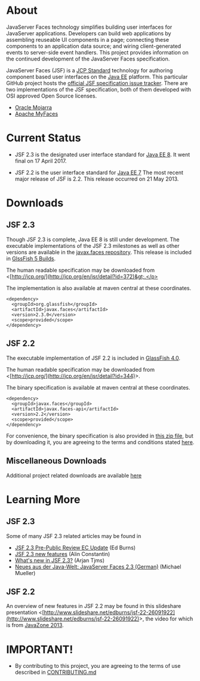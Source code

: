 # About

JavaServer Faces technology simplifies building user interfaces for
JavaServer applications.  Developers can build web applications by
assembling reuseable UI components in a page; connecting these
components to an application data source; and wiring client-generated
events to server-side event handlers.  This project provides information
on the continued development of the JavaServer Faces specification.

JavaServer Faces (JSF) is a [JCP Standard](http://jcp.org) technology
for authoring component based user interfaces on the
[Java EE](https://github.com/javaee/) platform.  This particular GitHub
project hosts the
[official JSF specification issue tracker](https://github.com/javaee/javaserverfaces-spec/issues).
There are two implementations of the JSF specification, both of them
developed with OSI approved Open Source licenses.

* [Oracle Mojarra](http://jsf.java.net)
* [Apache MyFaces](http://myfaces.apache.org)

# Current Status

* JSF 2.3 is the designated user interface standard for
  [Java EE 8](http://jcp.org/en/jsr/detail?id=372).  It went final on 17
  April 2017.

* JSF 2.2 is the user interface standard for
  [Java EE 7](http://jcp.org/en/jsr/detail?id=342") The most recent
  major release of JSF is 2.2.  This release occurred on 21 May 2013.

# Downloads

## JSF 2.3

Though JSF 2.3 is complete, Java EE 8 is still under development.  The
executable implementations of the JSF 2.3 milestones as well as other
versions are available in the
[javax.faces repository](https://maven.java.net/content/repositories/releases/org/glassfish/javax.faces/2.3.0/).  This release is included in [GlssFish 5 Builds](https://javaee.github.io/glassfish/download).

The human readable specification may be downloaded from &lt;[http://jcp.org/](http://jcp.org/en/jsr/detail?id=372)&gt;.</p>

The implementation is also available at maven central at these coordinates.

    <dependency>
      <groupId>org.glassfish</groupId>
      <artifactId>javax.faces</artifactId>
      <version>2.3.0</version>
      <scope>provided</scope>
    </dependency>

## JSF 2.2

The executable implementation of JSF 2.2 is included in
[GlassFish 4.0](https://javaee.github.io/glassfish/).

The human readable specification may be downloaded from
&lt;[http://jcp.org/](http://jcp.org/en/jsr/detail?id=344)&gt;.

The binary specification is available at maven central at these coordinates.

    <dependency>
      <groupId>javax.faces</groupId>
      <artifactId>javax.faces-api</artifactId>
      <version>2.2</version>
      <scope>provided</scope>
    </dependency>

For convenience, the binary specification is also provided in
[this zip file](downloads/JSF_2_2/javax.faces-api-2.2-FINAL.zip),
but by downloading it, you are agreeing to the terms and conditions
stated [here](downloads/JSF_2_2/000_AAA_eval-spec-license.odt).

## Miscellaneous Downloads

Additional project related downloads are available [here](./DOWNLOADS.md)


# Learning More

## JSF 2.3

Some of many JSF 2.3 related articles may be found in

* [JSF 2.3 Pre-Public Review EC Update](https://java.net/downloads/javaserverfaces-spec-public/JSF_2_3/Public%20Review/20170111-JSF_2_3_EC_MEETING.pdf)
  (Ed Burns)
* [JSF 2.3 new features](http://de.slideshare.net/ConstantinMAlin/jsf-23-new-features-56606253) (Alin Constantin)
* [What's new in JSF 2.3?](http://arjan-tijms.omnifaces.org/p/jsf-23.html) (Arjan Tjms)
* [Neues aus der Java-Welt: JavaServer Faces 2.3 (German)](http://arjan-tijms.omnifaces.org/p/jsf-23.html) (Michael Mueller)

## JSF 2.2

An overview of new features in JSF 2.2 may be found in this slideshare
presentation
&lt;[http://www.slideshare.net/edburns/jsf-22-26091922](http://www.slideshare.net/edburns/jsf-22-26091922)&gt;,
the video for which is from
[JavaZone 2013](http://vimeo.com/album/2525252/video/74409197).

# IMPORTANT!

* By contributing to this project, you are agreeing to the terms of use described in [CONTRIBUTING.md](./CONTRIBUTING.md)

